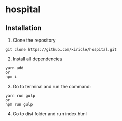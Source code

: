 # hospital
## Installation
1. Clone the repository
```
git clone https://github.com/kiricle/hospital.git
```
2. Install all dependencies 
```
yarn add
or
npm i
```
3. Go to terminal and run the command:
```
yarn run gulp
or
npm run gulp
```
4. Go to dist folder and run index.html
